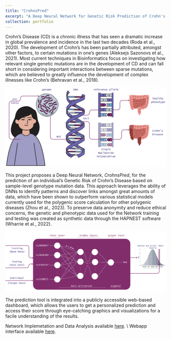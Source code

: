 ```yaml
---
title: "CrohnsPred"
excerpt: "A Deep Neural Network for Genetic Risk Prediction of Crohn's Disease.<br/><img src='images/cover_image.png'>"
collection: portfolio
---
```


Crohn’s Disease (CD) is a chronic illness that has seen a dramatic increase in global prevalence and incidence in the last two decades (Roda et al., 2020). 
The development of Crohn’s has been partially attributed, amongst other factors, to certain mutations in one’s genes (Aleksejs Sazonovs et al., 2021). 
Most current techniques in Bioinformatics focus on investigating how relevant single genetic mutations are in the development of CD and can fall short in considering important interactions between sparse mutations, which are believed to greatly influence the development of complex illnesses like Crohn’s (Behravan et al., 2018).

![Genetic tests to CD prediction pipeline](figs/DTC_to_CD.png)

This project proposes a Deep Neural Network, *CrohnsPred*, for the prediction of an individual’s Genetic Risk of Crohn’s Disease based on sample-level genotype mutation data. This approach leverages the ability of DNNs to identify patterns and discover links amongst great amounts of data, which have been shown to outperform various statistical models currently used for the polygenic score calculation for other polygenic diseases (Zhou et al., 2023). To preserve data anonymity and reduce ethical concerns, the genetic and phenotypic data used for the Network training and testing was created as synthetic data through the HAPNEST software (Wharrie et al., 2022).

![Genetic tests to CD prediction pipeline](figs/DNN.png)

The prediction tool is integrated into a publicly accessible web-based dashboard, which allows the users to get a personalized prediction
and access their score through eye-catching graphics and visualizations for a facile understanding of the results. 

Network Implemetation and Data Analysis available [here](https://github.com/belfioreasia/CrohnsPred). \\
Webapp interface available [here](https://github.com/belfioreasia/WebApp).